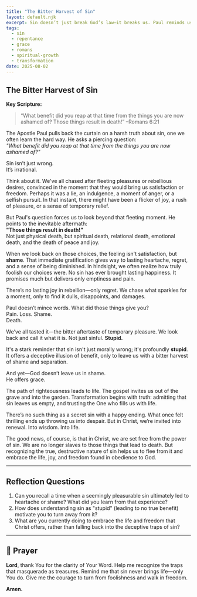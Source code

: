```yaml
---
title: "The Bitter Harvest of Sin"
layout: default.njk
excerpt: Sin doesn’t just break God’s law—it breaks us. Paul reminds us that its fruit is shame and death, but Christ offers freedom and life.
tags:
  - sin
  - repentance
  - grace
  - romans
  - spiritual-growth
  - transformation
date: 2025-08-02
---
```


## The Bitter Harvest of Sin

**Key Scripture:**

> “What benefit did you reap at that time from the things you are now ashamed of? Those things result in death!” –Romans 6:21

The Apostle Paul pulls back the curtain on a harsh truth about sin, one we often learn the hard way. He asks a piercing question:  
_"What benefit did you reap at that time from the things you are now ashamed of?"_

Sin isn’t just wrong.  
It’s irrational.

Think about it. We've all chased after fleeting pleasures or rebellious desires, convinced in the moment that they would bring us satisfaction or freedom. Perhaps it was a lie, an indulgence, a moment of anger, or a selfish pursuit. In that instant, there might have been a flicker of joy, a rush of pleasure, or a sense of temporary relief.

But Paul's question forces us to look beyond that fleeting moment. He points to the inevitable aftermath:  
**"Those things result in death!"**  
Not just physical death, but spiritual death, relational death, emotional death, and the death of peace and joy.

When we look back on those choices, the feeling isn't satisfaction, but **shame**. That immediate gratification gives way to lasting heartache, regret, and a sense of being diminished. In hindsight, we often realize how truly foolish our choices were. No sin has ever brought lasting happiness. It promises much but delivers only emptiness and pain.

There’s no lasting joy in rebellion—only regret. We chase what sparkles for a moment, only to find it dulls, disappoints, and damages.

Paul doesn’t mince words. What did those things give you?  
Pain. Loss. Shame.  
Death.

We’ve all tasted it—the bitter aftertaste of temporary pleasure. We look back and call it what it is. Not just sinful. **Stupid.**

It's a stark reminder that sin isn't just morally wrong; it's profoundly **stupid**. It offers a deceptive illusion of benefit, only to leave us with a bitter harvest of shame and separation.

And yet—God doesn’t leave us in shame.  
He offers grace.

The path of righteousness leads to life. The gospel invites us out of the grave and into the garden. Transformation begins with truth: admitting that sin leaves us empty, and trusting the One who fills us with life.

There’s no such thing as a secret sin with a happy ending. What once felt thrilling ends up throwing us into despair. But in Christ, we’re invited into renewal. Into wisdom. Into life.

The good news, of course, is that in Christ, we are set free from the power of sin. We are no longer slaves to those things that lead to death. But recognizing the true, destructive nature of sin helps us to flee from it and embrace the life, joy, and freedom found in obedience to God.

---

## Reflection Questions

1. Can you recall a time when a seemingly pleasurable sin ultimately led to heartache or shame? What did you learn from that experience?
2. How does understanding sin as "stupid" (leading to no true benefit) motivate you to turn away from it?
3. What are you currently doing to embrace the life and freedom that Christ offers, rather than falling back into the deceptive traps of sin?

---

## 🙏 Prayer

**Lord**, thank You for the clarity of Your Word. Help me recognize the traps that masquerade as treasures. Remind me that sin never brings life—only You do. Give me the courage to turn from foolishness and walk in freedom.

**Amen.**

